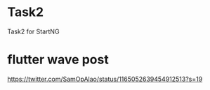 # Task2
Task2 for StartNG
# flutter wave post
https://twitter.com/SamOpAlao/status/1165052639454912513?s=19
